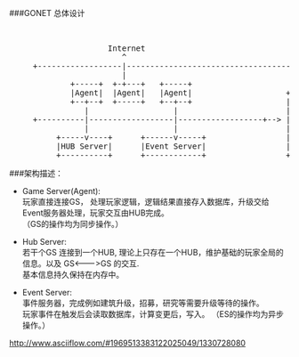 ###GONET 总体设计

<pre>


                     Internet
                        ^
     +------------------|--------------------------------------------------+
                        |
             +-----+  +-+---+   +-----+
             |Agent|  |Agent|   |Agent|                    +-----------+
             +--+--+  +-----+   +--+--+                    | MONGODB   |
                |                  |                       |-----------|
     +----------|------------------|------------------+--&gt; | ESTATES   |
                |                  |                       | BASIC     |
          +-----v----+      +------v-----+                 | FORWARD   |
          |HUB Server|      |Event Server|                 | ....      |
          +----------+      +------------+                 +-----------+</pre>
          
###架构描述：

* Game Server(Agent):  
玩家直接连接GS， 处理玩家逻辑，逻辑结果直接存入数据库，升级交给Event服务器处理，玩家交互由HUB完成。     
（GS的操作均为同步操作。）
  
* Hub Server:  
若干个GS 连接到一个HUB, 理论上只存在一个HUB，维护基础的玩家全局的信息。以及 GS<--->GS 的交互.  
基本信息持久保持在内存中。   
    
* Event Server:  
事件服务器，完成例如建筑升级，招募，研究等需要升级等待的操作。    
玩家事件在触发后会读取数据库，计算变更后，写入。 （ES的操作均为异步操作。）


http://www.asciiflow.com/#1969513383122025049/1330728080
